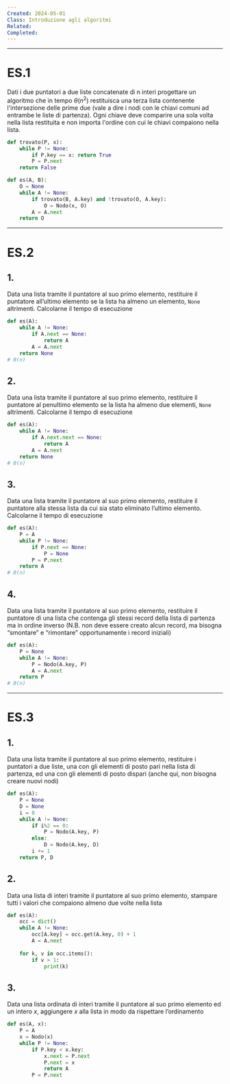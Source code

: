 ```yaml
---
Created: 2024-05-01
Class: Introduzione agli algoritmi
Related: 
Completed:
---
```

---
# ES.1
Dati i due puntatori a due liste concatenate di n interi progettare un algoritmo che in tempo $\theta(n^2)$ restituisca una terza lista contenente l'intersezione delle prime due (vale a dire i nodi con le chiavi comuni ad entrambe le liste di partenza).
Ogni chiave deve comparire una sola volta nella lista restituita e non importa l'ordine con cui le chiavi compaiono nella lista.

```python
def trovato(P, x):
	while P != None:
		if P.key == x: return True
		P = P.next
	return False

def es(A, B):
	O = None
	while A != None:
		if trovato(B, A.key) and !trovato(O, A.key):
			O = Nodo(x, O)
		A = A.next
	return O
```

---
# ES.2
## 1.
Data una lista tramite il puntatore al suo primo elemento, restituire il puntatore all’ultimo elemento se la lista ha almeno un elemento, `None` altrimenti. Calcolarne il tempo di esecuzione

```python
def es(A):
	while A != None:
		if A.next == None:
			return A
		A = A.next
	return None
# Θ(n)
```
## 2.
Data una lista tramite il puntatore al suo primo elemento, restituire il puntatore al penultimo elemento se la lista ha almeno due elementi, `None` altrimenti. Calcolarne il tempo di esecuzione
```python
def es(A):
	while A != None:
		if A.next.next == None:
			return A
		A = A.next
	return None
# Θ(n)
```
## 3.
Data una lista tramite il puntatore al suo primo elemento, restituire il puntatore alla stessa lista da cui sia stato eliminato l’ultimo elemento. Calcolarne il tempo di esecuzione
```python
def es(A):
	P = A
	while P != None:
		if P.next == None:
			P = None
		P = P.next
	return A
# Θ(n)
```
## 4.
Data una lista tramite il puntatore al suo primo elemento, restituire il puntatore di una lista che contenga gli stessi record della lista di partenza ma in ordine inverso (N.B. non deve essere creato alcun record, ma bisogna “smontare” e “rimontare” opportunamente i record iniziali)
```python
def es(A):
	P = None
	while A != None:
		P = Nodo(A.key, P)
		A = A.next
	return P
# Θ(n)
```

---
# ES.3
## 1.
Data una lista tramite il puntatore al suo primo elemento, restituire i puntatori a due liste, una con gli elementi di posto pari nella lista di partenza, ed una con gli elementi di posto dispari (anche qui, non bisogna creare nuovi nodi)
```python
def es(A):
	P = None
	D = None
	i = 0
	while A != None:
		if i%2 == 0:
			P = Nodo(A.key, P)
		else:
			D = Nodo(A.key, D)
		i += 1
	return P, D
```
## 2.
Data una lista di interi tramite il puntatore al suo primo elemento, stampare tutti i valori che compaiono almeno due volte nella lista
```python
def es(A):
	occ = dict()
	while A != None:
		occ[A.key] = occ.get(A.key, 0) + 1
		A = A.next
	
	for k, v in occ.items():
		if v > 1:
			print(k)
```
## 3.
Data una lista ordinata di interi tramite il puntatore al suo primo elemento ed un intero $x$, aggiungere $x$ alla lista in modo da rispettare l’ordinamento
```python
def es(A, x):
	P = A
	x = Nodo(x)
	while P != None:
		if P.key < x.key:
			x.next = P.next
			P.next = x
			return A
		P = P.next
```